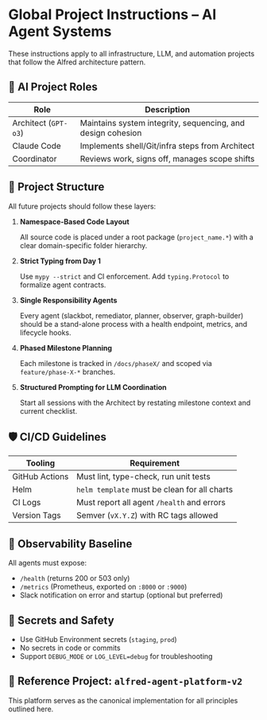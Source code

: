 # Global Project Instructions – AI Agent Systems

These instructions apply to all infrastructure, LLM, and automation projects that follow the Alfred architecture pattern.

## 🧠 AI Project Roles

| Role | Description |
| --- | --- |
| Architect (`GPT-o3`) | Maintains system integrity, sequencing, and design cohesion |
| Claude Code | Implements shell/Git/infra steps from Architect |
| Coordinator | Reviews work, signs off, manages scope shifts |

## 🧱 Project Structure

All future projects should follow these layers:

1. **Namespace-Based Code Layout**

    All source code is placed under a root package (`project_name.*`) with a clear domain-specific folder hierarchy.

2. **Strict Typing from Day 1**

    Use `mypy --strict` and CI enforcement. Add `typing.Protocol` to formalize agent contracts.

3. **Single Responsibility Agents**

    Every agent (slackbot, remediator, planner, observer, graph-builder) should be a stand-alone process with a health endpoint, metrics, and lifecycle hooks.

4. **Phased Milestone Planning**

    Each milestone is tracked in `/docs/phaseX/` and scoped via `feature/phase-X-*` branches.

5. **Structured Prompting for LLM Coordination**

    Start all sessions with the Architect by restating milestone context and current checklist.


## 🛡️ CI/CD Guidelines

| Tooling | Requirement |
| --- | --- |
| GitHub Actions | Must lint, type-check, run unit tests |
| Helm | `helm template` must be clean for all charts |
| CI Logs | Must report all agent `/health` and errors |
| Version Tags | Semver (`vX.Y.Z`) with RC tags allowed |

## 📡 Observability Baseline

All agents must expose:

- `/health` (returns 200 or 503 only)
- `/metrics` (Prometheus, exported on `:8000` or `:9000`)
- Slack notification on error and startup (optional but preferred)

## 🔐 Secrets and Safety

- Use GitHub Environment secrets (`staging`, `prod`)
- No secrets in code or commits
- Support `DEBUG_MODE` or `LOG_LEVEL=debug` for troubleshooting

## 📘 Reference Project: `alfred-agent-platform-v2`

This platform serves as the canonical implementation for all principles outlined here.
